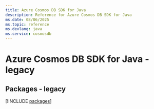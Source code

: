 ```yaml
---
title: Azure Cosmos DB SDK for Java
description: Reference for Azure Cosmos DB SDK for Java
ms.date: 08/06/2025
ms.topic: reference
ms.devlang: java
ms.service: cosmosdb
---
```

# Azure Cosmos DB SDK for Java - legacy
## Packages - legacy
[!INCLUDE [packages](cosmos-db-index.md)]